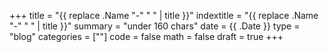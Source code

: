 +++
title = "{{ replace .Name "-" " " | title }}"
indextitle = "{{ replace .Name "-" " " | title }}"
summary = "under 160 chars"
date = {{ .Date }}
type = "blog"
categories = [""]
code = false
math = false
draft = true
+++

